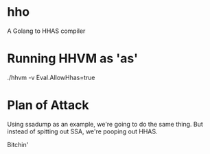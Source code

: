hho
===

A Golang to HHAS compiler

Running HHVM as 'as'
====================
./hhvm -v Eval.AllowHhas=true <file>

Plan of Attack
==============
Using ssadump as an example, we're going to do the same thing.
But instead of spitting out SSA, we're pooping out HHAS.

Bitchin'
